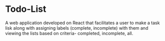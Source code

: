 # Todo-List
A web application developed on React that facilitates a user to make a task lisk along with assigning labels (complete, incomplete) with them and viewing the lists based on criteria- completed, incomplete, all.

